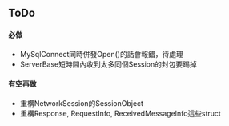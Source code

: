 ﻿## ToDo

#### 必做
- MySqlConnect同時併發Open()的話會報錯，待處理
- ServerBase短時間內收到太多同個Session的封包要踢掉

#### 有空再做
- 重構NetworkSession的SessionObject
- 重構Response, RequestInfo, ReceivedMessageInfo這些struct